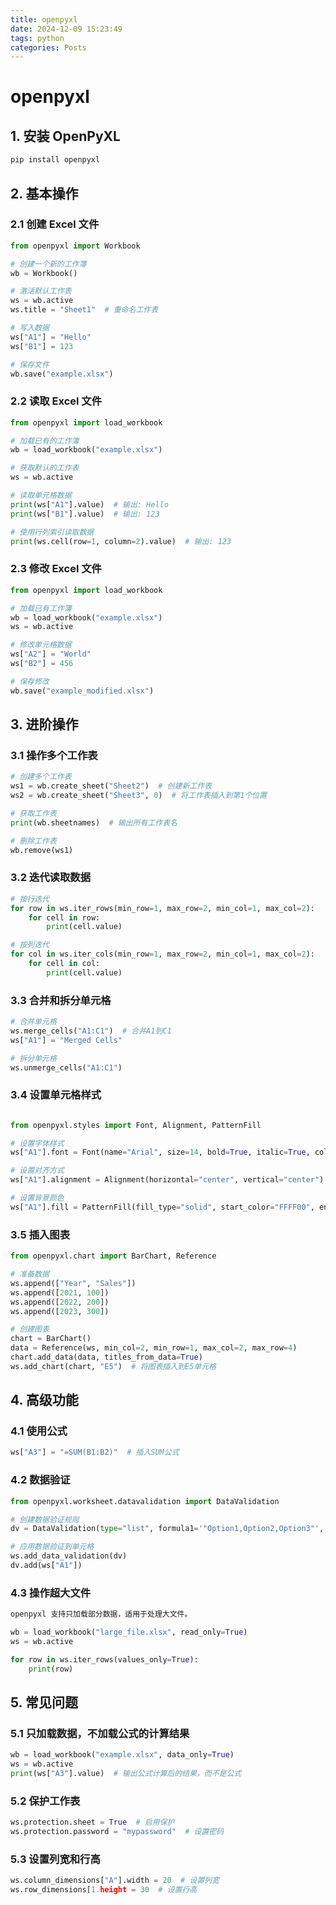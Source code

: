 ```yaml
---
title: openpyxl
date: 2024-12-09 15:23:49
tags: python
categories: Posts
---
```


# openpyxl

## 1. 安装 OpenPyXL

```bash
pip install openpyxl
```

## 2. 基本操作

### 2.1 创建 Excel 文件

```python
from openpyxl import Workbook

# 创建一个新的工作簿
wb = Workbook()

# 激活默认工作表
ws = wb.active
ws.title = "Sheet1"  # 重命名工作表

# 写入数据
ws["A1"] = "Hello"
ws["B1"] = 123

# 保存文件
wb.save("example.xlsx")
```

### 2.2 读取 Excel 文件

```python
from openpyxl import load_workbook

# 加载已有的工作簿
wb = load_workbook("example.xlsx")

# 获取默认的工作表
ws = wb.active

# 读取单元格数据
print(ws["A1"].value)  # 输出: Hello
print(ws["B1"].value)  # 输出: 123

# 使用行列索引读取数据
print(ws.cell(row=1, column=2).value)  # 输出: 123
```

### 2.3 修改 Excel 文件

```python
from openpyxl import load_workbook

# 加载已有工作簿
wb = load_workbook("example.xlsx")
ws = wb.active

# 修改单元格数据
ws["A2"] = "World"
ws["B2"] = 456

# 保存修改
wb.save("example_modified.xlsx")
```

## 3. 进阶操作

### 3.1 操作多个工作表

```python
# 创建多个工作表
ws1 = wb.create_sheet("Sheet2")  # 创建新工作表
ws2 = wb.create_sheet("Sheet3", 0)  # 将工作表插入到第1个位置

# 获取工作表
print(wb.sheetnames)  # 输出所有工作表名

# 删除工作表
wb.remove(ws1)
```

### 3.2 迭代读取数据

```python
# 按行迭代
for row in ws.iter_rows(min_row=1, max_row=2, min_col=1, max_col=2):
    for cell in row:
        print(cell.value)

# 按列迭代
for col in ws.iter_cols(min_row=1, max_row=2, min_col=1, max_col=2):
    for cell in col:
        print(cell.value)
```

### 3.3 合并和拆分单元格

```python
# 合并单元格
ws.merge_cells("A1:C1")  # 合并A1到C1
ws["A1"] = "Merged Cells"

# 拆分单元格
ws.unmerge_cells("A1:C1")
```

### 3.4 设置单元格样式

```python

from openpyxl.styles import Font, Alignment, PatternFill

# 设置字体样式
ws["A1"].font = Font(name="Arial", size=14, bold=True, italic=True, color="FF0000")

# 设置对齐方式
ws["A1"].alignment = Alignment(horizontal="center", vertical="center")

# 设置背景颜色
ws["A1"].fill = PatternFill(fill_type="solid", start_color="FFFF00", end_color="FFFF00")
```

### 3.5 插入图表

```python
from openpyxl.chart import BarChart, Reference

# 准备数据
ws.append(["Year", "Sales"])
ws.append([2021, 100])
ws.append([2022, 200])
ws.append([2023, 300])

# 创建图表
chart = BarChart()
data = Reference(ws, min_col=2, min_row=1, max_col=2, max_row=4)
chart.add_data(data, titles_from_data=True)
ws.add_chart(chart, "E5")  # 将图表插入到E5单元格
```

## 4. 高级功能

### 4.1 使用公式

```python
ws["A3"] = "=SUM(B1:B2)"  # 插入SUM公式
```

### 4.2 数据验证

```python
from openpyxl.worksheet.datavalidation import DataValidation

# 创建数据验证规则
dv = DataValidation(type="list", formula1='"Option1,Option2,Option3"', allow_blank=True)

# 应用数据验证到单元格
ws.add_data_validation(dv)
dv.add(ws["A1"])
```

### 4.3 操作超大文件

```python
openpyxl 支持只加载部分数据，适用于处理大文件。

wb = load_workbook("large_file.xlsx", read_only=True)
ws = wb.active

for row in ws.iter_rows(values_only=True):
    print(row)
```

## 5. 常见问题

### 5.1 只加载数据，不加载公式的计算结果

```python
wb = load_workbook("example.xlsx", data_only=True)
ws = wb.active
print(ws["A3"].value)  # 输出公式计算后的结果，而不是公式
```

### 5.2 保护工作表

```python
ws.protection.sheet = True  # 启用保护
ws.protection.password = "mypassword"  # 设置密码
```

### 5.3 设置列宽和行高

```python
ws.column_dimensions["A"].width = 20  # 设置列宽
ws.row_dimensions[1.height = 30  # 设置行高
```
